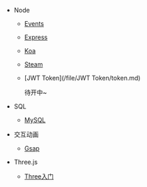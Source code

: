 * Node
   * [Events](/file/Node/events.md)
   
   * [Express](/file/Node/Express.md)
   
   * [Koa](/file/Node/Koa.md)
   
   * [Steam](/file/Node/steam.md)
   
   * [JWT Token](/file/JWT Token/token.md)
   
     待开中~
   
* SQL
   * [MySQL](/file/SQL/MySQL.md)

* 交互动画
  * [Gsap](/file/Animation/GSAP.md)
  
* Three.js
  * [Three入门](/file/Threejs/Threejs.md)
